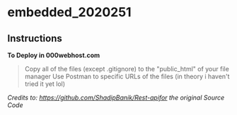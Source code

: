 # embedded_2020251

## Instructions
**To Deploy in 000webhost.com**
> Copy all of the files (except .gitignore) to the "public_html" of your file manager
> Use Postman to specific URLs of the files (in theory i haven't tried it yet lol)

_Credits to: https://github.com/ShadipBanik/Rest-apifor the original Source Code_

